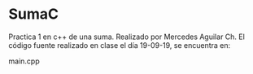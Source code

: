 # SumaC
Practica 1 en c++ de una suma.
Realizado por Mercedes Aguilar Ch.
El código fuente realizado en clase el día 19-09-19, se encuentra en:

   main.cpp
